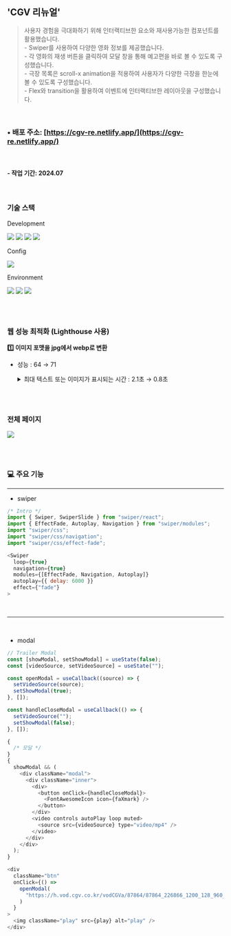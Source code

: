 ## 'CGV 리뉴얼'

> 사용자 경험을 극대화하기 위해 인터랙티브한 요소와 재사용가능한 컴포넌트를 활용했습니다. <br> - Swiper를 사용하여 다양한 영화 정보를 제공했습니다. <br> - 각 영화의 재생 버튼을 클릭하여 모달 창을 통해 예고편을 바로 볼 수 있도록 구성했습니다. <br> - 극장 목록은 scroll-x animation을 적용하여 사용자가 다양한 극장을 한눈에 볼 수 있도록 구성했습니다. <br> - Flex와 transition을 활용하여 이벤트에 인터랙티브한 레이아웃을 구성했습니다.

<br>

### • 배포 주소: [https://cgv-re.netlify.app/](https://cgv-re.netlify.app/)

<br>

#### - 작업 기간: 2024.07

<br>

### 기술 스택

Development

<p>
<img src="https://img.shields.io/badge/React-61DAFB?style=flat&logo=React&logoColor=white">
<img src="https://img.shields.io/badge/HTML5-E34F26?style=flat&logo=HTML5&logoColor=white" />
<img src="https://img.shields.io/badge/CSS3-1572B6?style=flat&logo=CSS3&logoColor=white" />
<img src="https://img.shields.io/badge/Javascript-F7DF1E?style=flat&logo=Javascript&logoColor=white" />
</p>

Config

<p>
<img src="https://img.shields.io/badge/npm-CB3837?style=flat&logo=npm&logoColor=white"/></a>
</p>

Environment

<p>
<img src="https://img.shields.io/badge/Visual Studio Code-007ACC?style=flat&logo=Visual Studio Code&logoColor=white"/></a>
<img src="https://img.shields.io/badge/Git-F05032?style=flat&logo=Git&logoColor=white"/></a>
<img src="https://img.shields.io/badge/GitHub-181717?style=flat&logo=GitHub&logoColor=white"/></a>
</p>
<br><br>

### 웹 성능 최적화 (Lighthouse 사용)

**1️⃣ 이미지 포맷을 jpg에서 webp로 변환**

- 성능 : 64 → 71

  <details>
    <summary>최대 텍스트 또는 이미지가 표시되는 시간 : 2.1초 → 0.8초</summary>
    <img src="https://github.com/user-attachments/assets/397986c7-9759-4153-980c-b8d6e8abdce7" alt="">
    <img src="https://github.com/user-attachments/assets/5ee614ce-81f2-4847-9cf7-a4a9c50c1c8c" alt="">
  </details>

<br><br>

### 전체 페이지

<img src="https://github.com/user-attachments/assets/589efdcf-757b-4eeb-bb6e-4ef05f30bf40" />

<br><br>

### 💻 주요 기능

---

- swiper

```javascript
/* Intro */
import { Swiper, SwiperSlide } from "swiper/react";
import { EffectFade, Autoplay, Navigation } from "swiper/modules";
import "swiper/css";
import "swiper/css/navigation";
import "swiper/css/effect-fade";

<Swiper
  loop={true}
  navigation={true}
  modules={[EffectFade, Navigation, Autoplay]}
  autoplay={{ delay: 6000 }}
  effect={"fade"}
>
```

<br>

---

<br>

- modal

```javascript
// Trailer Modal
const [showModal, setShowModal] = useState(false);
const [videoSource, setVideoSource] = useState("");

const openModal = useCallback((source) => {
  setVideoSource(source);
  setShowModal(true);
}, []);

const handleCloseModal = useCallback(() => {
  setVideoSource("");
  setShowModal(false);
}, []);
```

```javascript
{
  /* 모달 */
}
{
  showModal && (
    <div className="modal">
      <div className="inner">
        <div>
          <button onClick={handleCloseModal}>
            <FontAwesomeIcon icon={faXmark} />
          </button>
        </div>
        <video controls autoPlay loop muted>
          <source src={videoSource} type="video/mp4" />
        </video>
      </div>
    </div>
  );
}
```

```javascript
<div
  className="btn"
  onClick={() =>
    openModal(
      "https://h.vod.cgv.co.kr/vodCGVa/87864/87864_226866_1200_128_960_540.mp4"
    )
  }
>
  <img className="play" src={play} alt="play" />
</div>
```
